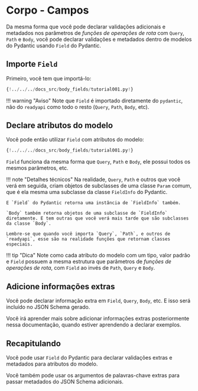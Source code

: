 # Corpo - Campos

Da mesma forma que você pode declarar validações adicionais e metadados nos parâmetros de *funções de operações de rota* com `Query`, `Path` e `Body`, você pode declarar validações e metadados dentro de modelos do Pydantic usando `Field` do Pydantic.

## Importe `Field`

Primeiro, você tem que importá-lo:

```Python hl_lines="4"
{!../../../docs_src/body_fields/tutorial001.py!}
```

!!! warning "Aviso"
    Note que `Field` é importado diretamente do `pydantic`, não do `readyapi` como todo o resto (`Query`, `Path`, `Body`, etc).

## Declare atributos do modelo

Você pode então utilizar `Field` com atributos do modelo:

```Python hl_lines="11-14"
{!../../../docs_src/body_fields/tutorial001.py!}
```

`Field` funciona da mesma forma que `Query`, `Path` e `Body`, ele possui todos os mesmos parâmetros, etc.

!!! note "Detalhes técnicos"
    Na realidade, `Query`, `Path` e outros que você verá em seguida, criam objetos de subclasses de uma classe `Param` comum, que é ela mesma uma subclasse da classe `FieldInfo` do Pydantic.

    E `Field` do Pydantic retorna uma instância de `FieldInfo` também.

    `Body` também retorna objetos de uma subclasse de `FieldInfo` diretamente. E tem outras que você verá mais tarde que são subclasses da classe `Body`.

    Lembre-se que quando você importa `Query`, `Path`, e outros de `readyapi`, esse são na realidade funções que retornam classes especiais.

!!! tip "Dica"
    Note como cada atributo do modelo com um tipo, valor padrão e `Field` possuem a mesma estrutura que parâmetros de *funções de operações de rota*, com `Field` ao invés de `Path`, `Query` e `Body`.

## Adicione informações extras

Você pode declarar informação extra em `Field`, `Query`, `Body`, etc. E isso será incluído no JSON Schema gerado.

Você irá aprender mais sobre adicionar informações extras posteriormente nessa documentação, quando estiver aprendendo a declarar exemplos.

## Recapitulando

Você pode usar `Field` do Pydantic para declarar validações extras e metadados para atributos do modelo.

Você também pode usar os argumentos de palavras-chave extras para passar metadados do JSON Schema adicionais.
